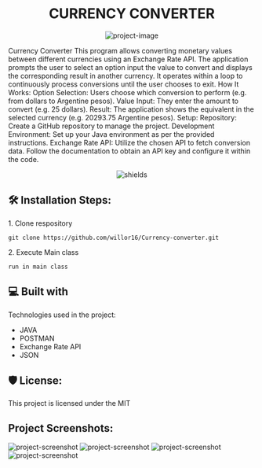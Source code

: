 <h1 align="center" id="title">CURRENCY CONVERTER</h1>

<p align="center"><img src="https://socialify.git.ci/willor16/Currency-converter/image?description=1&amp;descriptionEditable=Este%20proyecto%20emplea%20Java%20para%20la%20l%C3%B3gica%20de%20programaci%C3%B3n%20y%20utiliza%20una%20API%20de%20Exchange%20Rate%20para%20obtener%20tasas%20de%20cambio%20en%20tiempo%20real%20entre%20diferentes%20monedas.%20El%20repositorio%20del%20proyecto%20est%C3%A1%20gestionado%20en%20GitHub%20para%20facilitar%20la%20colaboraci%C3%B3n%20y%20el%20control%20de%20versiones.&amp;font=Inter&amp;forks=1&amp;issues=1&amp;language=1&amp;name=1&amp;owner=1&amp;pattern=Circuit%20Board&amp;pulls=1&amp;stargazers=1&amp;theme=Dark" alt="project-image"></p>

<p id="description">Currency Converter This program allows converting monetary values between different currencies using an Exchange Rate API. The application prompts the user to select an option input the value to convert and displays the corresponding result in another currency. It operates within a loop to continuously process conversions until the user chooses to exit. How It Works: Option Selection: Users choose which conversion to perform (e.g. from dollars to Argentine pesos). Value Input: They enter the amount to convert (e.g. 25 dollars). Result: The application shows the equivalent in the selected currency (e.g. 20293.75 Argentine pesos). Setup: Repository: Create a GitHub repository to manage the project. Development Environment: Set up your Java environment as per the provided instructions. Exchange Rate API: Utilize the chosen API to fetch conversion data. Follow the documentation to obtain an API key and configure it within the code.</p>

<p align="center"><img src="https://img.shields.io/badge/https%3A%2F%2Fgithub.com%2Fwillor16%2FCurrency-converter%2Ftree%2Fmaster%2FCurrencyConverter?style=social&amp;logo=github&amp;logoColor=azul" alt="shields"></p>



<h2>🛠️ Installation Steps:</h2>

<p>1. Clone respository</p>

```
git clone https://github.com/willor16/Currency-converter.git
```

<p>2. Execute Main class</p>

```
run in main class
```

  
  
<h2>💻 Built with</h2>

Technologies used in the project:

*   JAVA
*   POSTMAN
*   Exchange Rate API
*   JSON

<h2>🛡️ License:</h2>

This project is licensed under the MIT

<h2>Project Screenshots:</h2>

<img src="CurrencyConverter/src/com/wilmer/currencyconverter/Captura desde 2024-06-18 04-38-06.png" alt="project-screenshot" width="center" height="center/">

<img src="CurrencyConverter/src/com/wilmer/currencyconverter/Captura desde 2024-06-18 04-39-20.png" alt="project-screenshot" width="center" height="center/">

<img src="CurrencyConverter/src/com/wilmer/currencyconverter/Captura desde 2024-06-18 04-39-42.png" alt="project-screenshot" width="center" height="center/">

<img src="CurrencyConverter/src/com/wilmer/currencyconverter/Captura desde 2024-06-18 04-40-29.png" alt="project-screenshot" width="center" height="center/">
